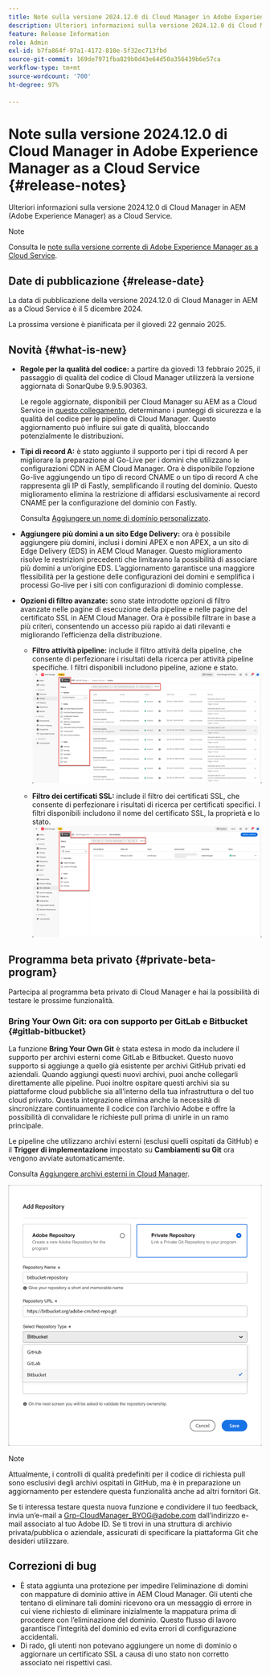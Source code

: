 ```yaml
---
title: Note sulla versione 2024.12.0 di Cloud Manager in Adobe Experience Manager as a Cloud Service
description: Ulteriori informazioni sulla versione 2024.12.0 di Cloud Manager in AEM as a Cloud Service.
feature: Release Information
role: Admin
exl-id: b7fa864f-97a1-4172-810e-5f32ec713fbd
source-git-commit: 169de7971fba829b0d43e64d50a356439b6e57ca
workflow-type: tm+mt
source-wordcount: '700'
ht-degree: 97%

---
```



# Note sulla versione 2024.12.0 di Cloud Manager in Adobe Experience Manager as a Cloud Service {#release-notes}

Ulteriori informazioni sulla versione 2024.12.0 di Cloud Manager in AEM (Adobe Experience Manager) as a Cloud Service.

>[!NOTE]
>
>Consulta le [note sulla versione corrente di Adobe Experience Manager as a Cloud Service](/help/release-notes/release-notes-cloud/release-notes-current.md).

## Date di pubblicazione {#release-date}

La data di pubblicazione della versione 2024.12.0 di Cloud Manager in AEM as a Cloud Service è il 5 dicembre 2024.

La prossima versione è pianificata per il giovedì 22 gennaio 2025.


## Novità {#what-is-new}

* **Regole per la qualità del codice:** a partire da giovedì 13 febbraio 2025, il passaggio di qualità del codice di Cloud Manager utilizzerà la versione aggiornata di SonarQube 9.9.5.90363.

  Le regole aggiornate, disponibili per Cloud Manager su AEM as a Cloud Service in [questo collegamento](/help/implementing/cloud-manager/code-quality-testing.md#understanding-code-quality-rules), determinano i punteggi di sicurezza e la qualità del codice per le pipeline di Cloud Manager. Questo aggiornamento può influire sui gate di qualità, bloccando potenzialmente le distribuzioni.

<!-- * **Java 21 support:** Customers can now optionally build with Java 17 or Java 21, benefiting from performance improvements and new language features. See [Build environment](/help/implementing/cloud-manager/getting-access-to-aem-in-cloud/build-environment-details.md) for configuration steps, including updating your Maven project description, and certain library versions. When the build version is set to Java 17 or Java 21, the runtime defaults to Java 21.

    Starting February 2025, sandboxes and dev environments upgrade to the Java 21 runtime, regardless of the build version (Java 8, 11, 17, or 21). Production environments follow with an upgrade in April 2025. -->

* **Tipi di record A:** è stato aggiunto il supporto per i tipi di record A per migliorare la preparazione al Go-Live per i domini che utilizzano le configurazioni CDN in AEM Cloud Manager. Ora è disponibile l’opzione Go-live aggiungendo un tipo di record CNAME o un tipo di record A che rappresenta gli IP di Fastly, semplificando il routing del dominio. Questo miglioramento elimina la restrizione di affidarsi esclusivamente ai record CNAME per la configurazione del dominio con Fastly.

  Consulta [Aggiungere un nome di dominio personalizzato](/help/implementing/cloud-manager/custom-domain-names/add-custom-domain-name.md). <!-- CMGR-63076 -->

<!-- * The AEM Code Quality step now uses SonarQube 9.9 Server, replacing the older 7.4 version. This upgrade brings additional security, performance, and code quality checks, offering more comprehensive analysis and coverage for your projects. -->

* **Aggiungere più domini a un sito Edge Delivery:** ora è possibile aggiungere più domini, inclusi i domini APEX e non APEX, a un sito di Edge Delivery (EDS) in AEM Cloud Manager. Questo miglioramento risolve le restrizioni precedenti che limitavano la possibilità di associare più domini a un’origine EDS. L’aggiornamento garantisce una maggiore flessibilità per la gestione delle configurazioni dei domini e semplifica i processi Go-live per i siti con configurazioni di dominio complesse. <!-- CMGR-63007 -->

* **Opzioni di filtro avanzate:** sono state introdotte opzioni di filtro avanzate nelle pagine di esecuzione della pipeline e nelle pagine del certificato SSL in AEM Cloud Manager. Ora è possibile filtrare in base a più criteri, consentendo un accesso più rapido ai dati rilevanti e migliorando l’efficienza della distribuzione. <!-- CMGR-26263 -->

   * **Filtro attività pipeline:** include il filtro attività della pipeline, che consente di perfezionare i risultati della ricerca per attività pipeline specifiche. I filtri disponibili includono pipeline, azione e stato.
     ![Filtro attività pipeline](/help/implementing/cloud-manager/assets/filters-pipeline.png)


   * **Filtro dei certificati SSL:** include il filtro dei certificati SSL, che consente di perfezionare i risultati di ricerca per certificati specifici. I filtri disponibili includono il nome del certificato SSL, la proprietà e lo stato.
     ![Filtro certificato SSL](/help/implementing/cloud-manager/assets/filters-ssl-certificates.png)

## Programma beta privato {#private-beta-program}

Partecipa al programma beta privato di Cloud Manager e hai la possibilità di testare le prossime funzionalità.

### Bring Your Own Git: ora con supporto per GitLab e Bitbucket {#gitlab-bitbucket}

<!-- BOTH CS & AMS -->

La funzione **Bring Your Own Git** è stata estesa in modo da includere il supporto per archivi esterni come GitLab e Bitbucket. Questo nuovo supporto si aggiunge a quello già esistente per archivi GitHub privati ed aziendali. Quando aggiungi questi nuovi archivi, puoi anche collegarli direttamente alle pipeline. Puoi inoltre ospitare questi archivi sia su piattaforme cloud pubbliche sia all’interno della tua infrastruttura o del tuo cloud privato. Questa integrazione elimina anche la necessità di sincronizzare continuamente il codice con l’archivio Adobe e offre la possibilità di convalidare le richieste pull prima di unirle in un ramo principale.

Le pipeline che utilizzano archivi esterni (esclusi quelli ospitati da GitHub) e il **Trigger di implementazione** impostato su **Cambiamenti su Git** ora vengono avviate automaticamente.

Consulta [Aggiungere archivi esterni in Cloud Manager](/help/implementing/cloud-manager/managing-code/external-repositories.md).

![Finestra di dialogo Aggiungi archivio](/help/implementing/cloud-manager/release-notes/assets/repositories-add-release-notes.png)

>[!NOTE]
>
>Attualmente, i controlli di qualità predefiniti per il codice di richiesta pull sono esclusivi degli archivi ospitati in GitHub, ma è in preparazione un aggiornamento per estendere questa funzionalità anche ad altri fornitori Git.

Se ti interessa testare questa nuova funzione e condividere il tuo feedback, invia un’e-mail a [Grp-CloudManager_BYOG@adobe.com](mailto:Grp-CloudManager_BYOG@adobe.com) dall’indirizzo e-mail associato al tuo Adobe ID. Se ti trovi in una struttura di archivio privata/pubblica o aziendale, assicurati di specificare la piattaforma Git che desideri utilizzare.

## Correzioni di bug

* È stata aggiunta una protezione per impedire l’eliminazione di domini con mappature di dominio attive in AEM Cloud Manager. Gli utenti che tentano di eliminare tali domini ricevono ora un messaggio di errore in cui viene richiesto di eliminare inizialmente la mappatura prima di procedere con l’eliminazione del dominio. Questo flusso di lavoro garantisce l’integrità del dominio ed evita errori di configurazione accidentali. <!-- CMGR-63033 -->
* Di rado, gli utenti non potevano aggiungere un nome di dominio o aggiornare un certificato SSL a causa di uno stato non corretto associato nei rispettivi casi. <!-- CMGR-62816 -->


<!-- ## Known issues {#known-issues} -->
